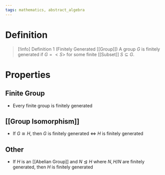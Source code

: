 ```yaml
---
tags: mathematics, abstract_algebra
---
```


# Definition

> [!info] Definition 1 (Finitely Generated [[Group]])
> A group $G$ is finitely generated if $G = <S>$ for some finite [[Subset]] $S \subseteq G$.

# Properties

## Finite Group
- Every finite group is finitely generated

## [[Group Isomorphism]]
- If $G \cong H$, then $G$ is finitely generated $\iff$ $H$ is finitely generated

## Other
- If $H$ is an [[Abelian Group]] and $N \trianglelefteq H$ where $N, H/N$ are finitely generated, then $H$ is finitely generated